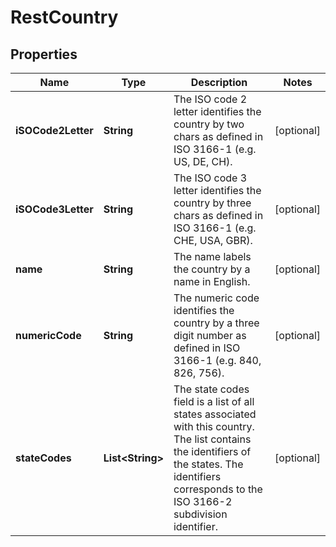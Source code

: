
# RestCountry

## Properties
Name | Type | Description | Notes
------------ | ------------- | ------------- | -------------
**iSOCode2Letter** | **String** | The ISO code 2 letter identifies the country by two chars as defined in ISO 3166-1 (e.g. US, DE, CH). |  [optional]
**iSOCode3Letter** | **String** | The ISO code 3 letter identifies the country by three chars as defined in ISO 3166-1 (e.g. CHE, USA, GBR). |  [optional]
**name** | **String** | The name labels the country by a name in English. |  [optional]
**numericCode** | **String** | The numeric code identifies the country by a three digit number as defined in ISO 3166-1 (e.g. 840, 826, 756). |  [optional]
**stateCodes** | **List&lt;String&gt;** | The state codes field is a list of all states associated with this country. The list contains the identifiers of the states. The identifiers corresponds to the ISO 3166-2 subdivision identifier. |  [optional]



